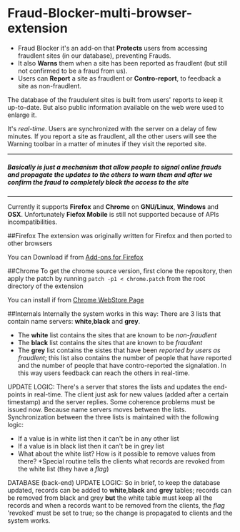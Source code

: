 # Fraud-Blocker-multi-browser-extension
* Fraud Blocker it's an add-on that **Protects** users from accessing fraudlent sites (in our database), preventing Frauds. 
* It also **Warns** them when a site has been reported as fraudlent (but still not confirmed to be a fraud from us).
* Users can **Report** a site as fraudlent or **Contro-report**, to feedback a site as non-fraudlent.


The database of the fraudulent sites is built from users' reports to keep it up-to-date. But also public information available on the web were used to enlarge it.

It's *real-time*. Users are synchronized with the server on a delay of few minutes. If you report a site as fraudlent, all the other users will see the Warning toolbar in a matter of minutes if they visit the reported site.

___
##### Basically is just a mechanism that allow people to signal online frauds and propagate the updates to the others to warn them and after we confirm the fraud to completely block the access to the site
___

Currently it supports **Firefox** and **Chrome** on **GNU/Linux**, **Windows** and **OSX**. Unfortunately **Fiefox Mobile** is still not supported because of APIs incompatibilities.


##Firefox
The extension was originally written for Firefox and then ported to other browsers

You can Download if from [Add-ons for Firefox](https://addons.mozilla.org/en-US/firefox/addon/fraud-blocker/)


##Chrome
To get the chrome source version, first clone the repository, then apply the patch by running `patch -p1 < chrome.patch` from the root directory of the extension

You can install if from [Chrome WebStore Page](https://chrome.google.com/webstore/detail/fraud-blocker/mbkgkcnibjdpieobolniabeakmlpfhhk)


##Internals
Internally the system works in this way: 
There are 3 lists that contain name servers: **white**,**black** and **grey**.
* The **white** list contains the sites that are known to be *non-fraudlent*
* The **black** list contains the sites that are known to be *fraudlent*
* The **grey** list contains the sistes that have been *reported by users as fraudlent*; this list also contains the number of people that have reported and the number of people that have contro-reported the signalation. In this way users feedback can reach the others in real-time.

UPDATE LOGIC:
There's a server that stores the lists and updates the end-points in real-time.
The client just ask for new values (added after a certain timestamp) and the server replies.
Some coherence problems must be issued now. Because name servers moves between the lists.
Synchronization between the three lists is maintained with the following logic:
* If a value is in white list then it can't be in any other list
* If a value is in black list then it can't be in grey list
* What about the white list? How is it possible to remove values from there?
  *Special routine tells the clients what records are revoked from the white list (they have a _flag_)


DATABASE (back-end) UPDATE LOGIC:
So in brief, to keep the database updated, records can be added to **white**,**black** and **grey** tables;
records can be removed from black and grey **but** the white table must keep all the records and when a records want to be removed from the clients, the _flag_ 'revoked' must be set to true; so the change is propagated to clients and the system works.
